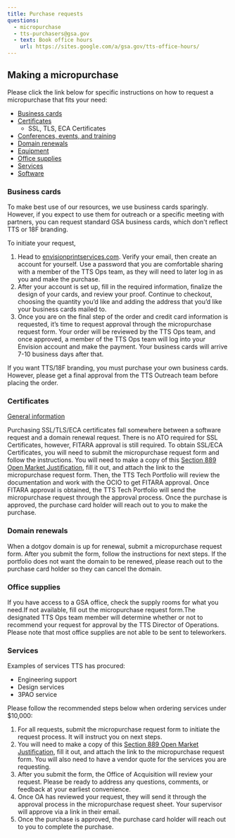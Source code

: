 ```yaml
---
title: Purchase requests
questions:
  - micropurchase
  - tts-purchasers@gsa.gov
  - text: Book office hours
    url: https://sites.google.com/a/gsa.gov/tts-office-hours/
---
```


## Making a micropurchase

Please click the link below for specific instructions on how to request a micropurchase that fits your need:

- [Business cards]({{site.baseurl}}/purchase-requests/#business-cards)
- [Certificates]({{site.baseurl}}/purchase-requests/#certificates)
  - SSL, TLS, ECA Certificates
- [Conferences, events, and training]({{site.baseurl}}/conferences-events-training/)
- [Domain renewals]({{site.baseurl}}/purchase-requests/#domain-renewals)
- [Equipment]({{site.baseurl}}/equipment)
- [Office supplies]({{site.baseurl}}/purchase-requests/#office-supplies)
- [Services]({{site.baseurl}}/purchase-requests/#services)
- [Software]({{site.baseurl}}/software)

### Business cards

To make best use of our resources, we use business cards sparingly. However, if you expect to use them for outreach or a specific meeting with partners, you can request standard GSA business cards, which don't reflect TTS or 18F branding.

To initiate your request,

1. Head to [envisionprintservices.com](https://envisionprintservices.com/). Verify your email, then create an account for yourself. Use a password that you are comfortable sharing with a member of the TTS Ops team, as they will need to later log in as you and make the purchase.
2. After your account is set up, fill in the required information, finalize the design of your cards, and review your proof. Continue to checkout, choosing the quantity you’d like and adding the address that you’d like your business cards mailed to.
3. Once you are on the final step of the order and credit card information is requested, it’s time to request approval through the micropurchase request form. Your order will be reviewed by the TTS Ops team, and once approved, a member of the TTS Ops team will log into your Envision account and make the payment. Your business cards will arrive 7-10 business days after that.

If you want TTS/18F branding, you must purchase your own business cards. However, please get a final approval from the TTS Outreach team before placing the order.

### Certificates

[General information](https://before-you-ship.18f.gov/infrastructure/certs/)

Purchasing SSL/TLS/ECA certificates fall somewhere between a software request and a domain renewal request. There is no ATO required for SSL Certificates, however, FITARA approval is still required. To obtain SSL/ECA Certificates, you will need to submit the micropurchase request form and follow the instructions. You will need to make a copy of this [Section 889 Open Market Justification](https://docs.google.com/document/d/1jRMwRi94_O_YJ_0JkvKtRhniitjU2ZMFggXRirL6eOE/edit#heading=h.mw15bdywiu3d), fill it out, and attach the link to the micropurchase request form. Then, the TTS Tech Portfolio will review the documentation and work with the OCIO to get FITARA approval. Once FITARA approval is obtained, the TTS Tech Portfolio will send the micropurchase request through the approval process. Once the purchase is approved, the purchase card holder will reach out to you to make the purchase.

### Domain renewals

When a dotgov domain is up for renewal, submit a micropurchase request form. After you submit the form, follow the instructions for next steps. If the portfolio does not want the domain to be renewed, please reach out to the purchase card holder so they can cancel the domain.

### Office supplies

If you have access to a GSA office, check the supply rooms for what you need.If not available, fill out the micropurchase request form.The designated TTS Ops team member will determine whether or not to recommend your request for approval by the TTS Director of Operations. Please note that most office supplies are not able to be sent to teleworkers.

### Services

Examples of services TTS has procured:

- Engineering support
- Design services
- 3PAO service


Please follow the recommended steps below when ordering services under $10,000:

1. For all requests, submit the micropurchase request form to initiate the request process. It will instruct you on next steps.
2. You will need to make a copy of this [Section 889 Open Market Justification](https://docs.google.com/document/d/1jRMwRi94_O_YJ_0JkvKtRhniitjU2ZMFggXRirL6eOE/edit#heading=h.mw15bdywiu3d), fill it out, and attach the link to the micropurchase request form. You will also need to have a vendor quote for the services you are requesting.
3. After you submit the form, the Office of Acquisition will review your request. Please be ready to address any questions, comments, or feedback at your earliest convenience.
4. Once OA has reviewed your request, they will send it through the approval process in the micropurchase request sheet. Your supervisor will approve via a link in their email. 
5. Once the purchase is approved, the purchase card holder will reach out to you to complete the purchase.


